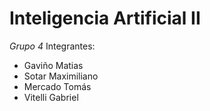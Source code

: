 # Inteligencia Artificial II

*Grupo 4*
Integrantes:
+ Gaviño Matias
+ Sotar Maximiliano
+ Mercado Tomás
+ Vitelli Gabriel
